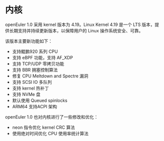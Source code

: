 # 内核<a name="ZH-CN_TOPIC_0185681957"></a>

openEuler 1.0 采用 kernel 版本为 4.19。Linux Kernel 4.19 是一个 LTS 版本，提供长期支持并持续更新版本，以保障用户的 Linux 操作系统安全、可靠。

该版本主要新功能如下：

-   支持鲲鹏920 系列 CPU
-   支持 eBPF 功能，支持 AF\_XDP
-   支持 TCP/UDP 零拷贝功能
-   支持 BBR 拥塞控制算法
-   修复 CPU Meltdown and Spectre 漏洞
-   支持 SCSI IO 多队列
-   支持 kernel 热补丁
-   支持 NVMe 盘
-   默认使用 Queued spinlocks
-   ARM64 支持ACPI 架构

openEuler 1.0 也对内核进行了一些修改和优化：

-   neon 指令优化 kernel CRC 算法
-   使用绝对时间优化 CPU 使用率统计算法

